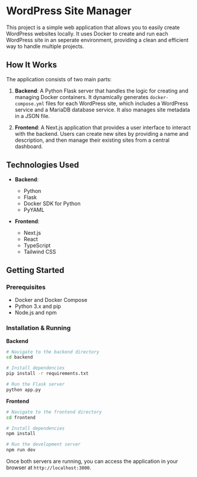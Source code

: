 # WordPress Site Manager

This project is a simple web application that allows you to easily create WordPress websites locally. It uses Docker to create and run each WordPress site in an seperate environment, providing a clean and efficient way to handle multiple projects.

## How It Works

The application consists of two main parts:

1.  **Backend**: A Python Flask server that handles the logic for creating and managing Docker containers. It dynamically generates `docker-compose.yml` files for each WordPress site, which includes a WordPress service and a MariaDB database service. It also manages site metadata in a JSON file.

2.  **Frontend**: A Next.js application that provides a user interface to interact with the backend. Users can create new sites by providing a name and description, and then manage their existing sites from a central dashboard.

## Technologies Used

-   **Backend**:
    -   Python
    -   Flask
    -   Docker SDK for Python
    -   PyYAML

-   **Frontend**:
    -   Next.js
    -   React
    -   TypeScript
    -   Tailwind CSS

## Getting Started

### Prerequisites

-   Docker and Docker Compose
-   Python 3.x and pip
-   Node.js and npm

### Installation & Running

**Backend**
```bash
# Navigate to the backend directory
cd backend

# Install dependencies
pip install -r requirements.txt

# Run the Flask server
python app.py
```

**Frontend**
```bash
# Navigate to the frontend directory
cd frontend

# Install dependencies
npm install

# Run the development server
npm run dev
```

Once both servers are running, you can access the application in your browser at `http://localhost:3000`.